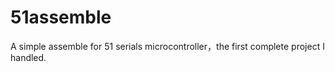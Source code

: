 51assemble
==========

A simple assemble for 51 serials microcontroller，the first complete project I handled.
